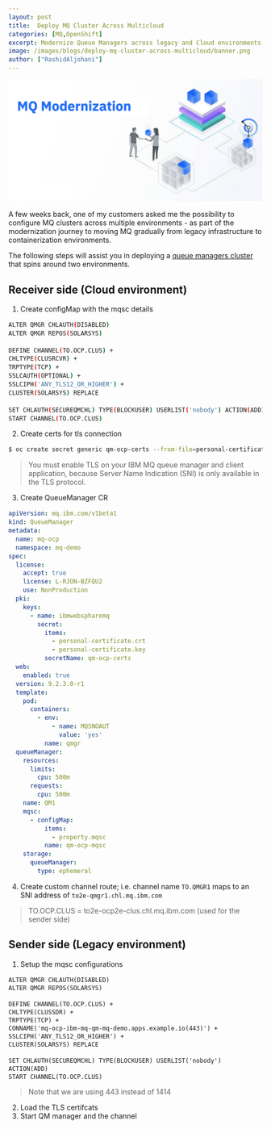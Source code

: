 ```yaml
---
layout: post
title:  Deploy MQ Cluster Across Multicloud
categories: [MQ,OpenShift]
excerpt: Modernize Queue Managers across legacy and Cloud environments 
image: /images/blogs/deploy-mq-cluster-across-multicloud/banner.png
author: ["RashidAljohani"]
---
```


![](/images/blogs/deploy-mq-cluster-across-multicloud/banner.png)


A few weeks back, one of my customers asked me the possibility to configure MQ clusters across multiple environments - as part of the modernization journey to moving MQ gradually from legacy infrastructure to containerization environments.

The following steps will assist you in deploying a [queue managers cluster](https://www.ibm.com/docs/en/ibm-mq/9.2?topic=clusters-designing) that spins around two environments.


## Receiver side (Cloud environment)

1. Create configMap with the mqsc details

```bash
ALTER QMGR CHLAUTH(DISABLED)
ALTER QMGR REPOS(SOLARSYS)

DEFINE CHANNEL(TO.OCP.CLUS) +
CHLTYPE(CLUSRCVR) + 
TRPTYPE(TCP) +
SSLCAUTH(OPTIONAL) +
SSLCIPH('ANY_TLS12_OR_HIGHER') +
CLUSTER(SOLARSYS) REPLACE

SET CHLAUTH(SECUREQMCHL) TYPE(BLOCKUSER) USERLIST('nobody') ACTION(ADD)
START CHANNEL(TO.OCP.CLUS)
```


2. Create certs for tls connection

```bash
$ oc create secret generic qm-ocp-certs --from-file=personal-certificate.crt=./certs/certificate.crt --from-file=personal-certificate.key=./certs/private.key
```
> You must enable TLS on your IBM MQ queue manager and client application, because Server Name Indication (SNI) is only available in the TLS protocol. 

3. Create QueueManager CR

```yaml
apiVersion: mq.ibm.com/v1beta1
kind: QueueManager
metadata:
  name: mq-ocp
  namespace: mq-demo
spec:
  license:
    accept: true
    license: L-RJON-BZFQU2
    use: NonProduction
  pki:
    keys:
      - name: ibmwebspharemq
        secret:
          items:
            - personal-certificate.crt
            - personal-certificate.key
          secretName: qm-ocp-certs
  web:
    enabled: true
  version: 9.2.3.0-r1
  template:
    pod:
      containers:
        - env:
            - name: MQSNOAUT
              value: 'yes'
          name: qmgr
  queueManager:
    resources:
      limits:
        cpu: 500m
      requests:
        cpu: 500m
    name: QM1
    mqsc:
      - configMap:
          items:
            - property.mqsc
          name: qm-ocp-mqsc
    storage:
      queueManager:
        type: ephemeral

```

4. Create custom channel route; i.e. channel name `TO.QMGR1` maps to an SNI address of `to2e-qmgr1.chl.mq.ibm.com`

> TO.OCP.CLUS = to2e-ocp2e-clus.chl.mq.ibm.com (used for the sender side)


## Sender side (Legacy environment)

1. Setup the mqsc configurations

```
ALTER QMGR CHLAUTH(DISABLED)
ALTER QMGR REPOS(SOLARSYS)

DEFINE CHANNEL(TO.OCP.CLUS) +
CHLTYPE(CLUSSDR) +
TRPTYPE(TCP) + 
CONNAME('mq-ocp-ibm-mq-qm-mq-demo.apps.example.io(443)') + 
SSLCIPH('ANY_TLS12_OR_HIGHER') +
CLUSTER(SOLARSYS) REPLACE

SET CHLAUTH(SECUREQMCHL) TYPE(BLOCKUSER) USERLIST('nobody') ACTION(ADD)
START CHANNEL(TO.OCP.CLUS)
```

> Note that we are using 443 instead of 1414

2. Load the TLS certifcats
3. Start QM manager and the channel  
